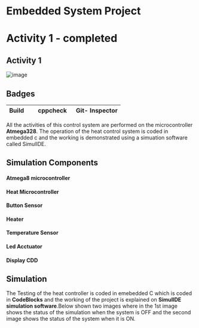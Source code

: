 # Embedded System Project


# Activity 1 - completed

## Activity 1

![image](https://github.com/stepin314196/Emb-C/blob/main/Activity1.PNG)


## **Badges**
|Build     |  cppcheck   | Git- Inspector|
|--------- |-------------|-------------- |


All the activities of this control system are performed on the microcontroller **Atmega328**.
The operation of the heat control system is coded in embedded c and the working is demonstrated using a simuation software called SimulIDE.


## Simulation Components

#### Atmega8 microcontroller
#### Heat Microcontroller
#### Button Sensor
#### Heater
#### Temperature Sensor
#### Led Acctuator
#### Display CDD

## Simulation

The Testing of the heat controller is coded in emebedded C which is coded in **CodeBlocks** and the working of the project is explained on **SimulIDE simulation software**.Below shown two images where in the 1st image shows the status of the simulation when the system is OFF and the second image shows the status of the system when it is ON.



